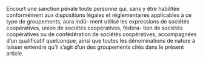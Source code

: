 Encourt une sanction pénale toute personne qui, sans y être habilitée conformément aux dispositions légales et réglementaires applicables à ce type de groupements, aura indû- ment utilisé les expressions de sociétés coopératives, union de sociétés coopératives, fédéra- tion de sociétés coopératives ou de confédération de sociétés coopératives, accompagnées d’un qualificatif quelconque, ainsi que toutes les dénominations de nature à laisser entendre qu’il s’agit d’un des groupements cités dans le présent article.